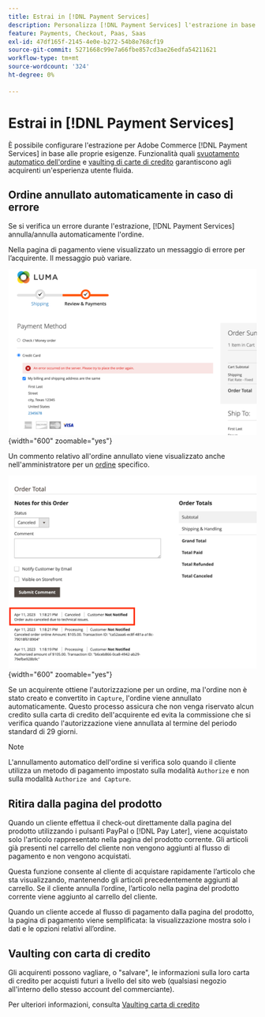 ```yaml
---
title: Estrai in [!DNL Payment Services]
description: Personalizza [!DNL Payment Services] l'estrazione in base alle esigenze del cliente.
feature: Payments, Checkout, Paas, Saas
exl-id: 47df165f-2145-4e0e-b272-54b8e768cf19
source-git-commit: 5271668c99e7a66fbe857cd3ae26edfa54211621
workflow-type: tm+mt
source-wordcount: '324'
ht-degree: 0%

---
```



# Estrai in [!DNL Payment Services]

È possibile configurare l&#39;estrazione per Adobe Commerce [!DNL Payment Services] in base alle proprie esigenze. Funzionalità quali [svuotamento automatico dell&#39;ordine](#order-auto-voided-if-error) e [vaulting di carte di credito](#credit-card-vaulting) garantiscono agli acquirenti un&#39;esperienza utente fluida.

## Ordine annullato automaticamente in caso di errore

Se si verifica un errore durante l&#39;estrazione, [!DNL Payment Services] annulla/annulla automaticamente l&#39;ordine.

Nella pagina di pagamento viene visualizzato un messaggio di errore per l’acquirente. Il messaggio può variare.

![Errore durante l&#39;estrazione](assets/user-checkout-error.png "Errore durante l&#39;estrazione"){width="600" zoomable="yes"}

Un commento relativo all&#39;ordine annullato viene visualizzato anche nell&#39;amministratore per un [ordine](https://experienceleague.adobe.com/docs/commerce-admin/stores-sales/order-management/orders/orders.html?lang=en) specifico.

![Commento ordine annullato in Admin per ordine](assets/admin-checkout-error.png "Commento ordine annullato in Admin per ordine"){width="600" zoomable="yes"}

Se un acquirente ottiene l&#39;autorizzazione per un ordine, ma l&#39;ordine non è stato creato e convertito in `Capture`, l&#39;ordine viene annullato automaticamente. Questo processo assicura che non venga riservato alcun credito sulla carta di credito dell&#39;acquirente ed evita la commissione che si verifica quando l&#39;autorizzazione viene annullata al termine del periodo standard di 29 giorni.

>[!NOTE]
>
>L&#39;annullamento automatico dell&#39;ordine si verifica solo quando il cliente utilizza un metodo di pagamento impostato sulla modalità `Authorize` e non sulla modalità `Authorize and Capture`.

## Ritira dalla pagina del prodotto

Quando un cliente effettua il check-out direttamente dalla pagina del prodotto utilizzando i pulsanti PayPal o [!DNL Pay Later], viene acquistato solo l&#39;articolo rappresentato nella pagina del prodotto corrente. Gli articoli già presenti nel carrello del cliente non vengono aggiunti al flusso di pagamento e non vengono acquistati.

Questa funzione consente al cliente di acquistare rapidamente l’articolo che sta visualizzando, mantenendo gli articoli precedentemente aggiunti al carrello.
Se il cliente annulla l’ordine, l’articolo nella pagina del prodotto corrente viene aggiunto al carrello del cliente.

Quando un cliente accede al flusso di pagamento dalla pagina del prodotto, la pagina di pagamento viene semplificata: la visualizzazione mostra solo i dati e le opzioni relativi all’ordine.

## Vaulting con carta di credito

Gli acquirenti possono vagliare, o &quot;salvare&quot;, le informazioni sulla loro carta di credito per acquisti futuri a livello del sito web (qualsiasi negozio all&#39;interno dello stesso account del commerciante).

Per ulteriori informazioni, consulta [Vaulting carta di credito](vaulting.md)
